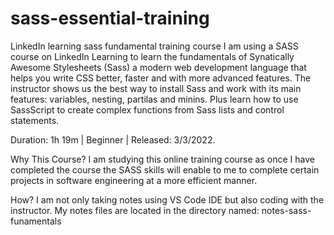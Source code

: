 # sass-essential-training
LinkedIn learning sass fundamental training course
I am using a SASS course on LinkedIn Learning to learn the fundamentals of Synatically Awesome Stylesheets (Sass) a modern web development language that helps you write CSS better, faster and with more advanced features. The instructor shows us the best way to install Sass and work with its main features: variables, nesting, partilas and minins. Plus learn how to use SassScript to create complex functions from Sass lists and control statements.

Duration: 1h 19m | Beginner | Released: 3/3/2022.

Why This Course?
I am studying this online training course as once I have completed the course the SASS skills will enable to me to complete certain projects in software engineering at a more efficient manner.

How?
I am not only taking notes using VS Code IDE but also coding with the instructor. My notes files are located in the directory named: notes-sass-funamentals